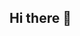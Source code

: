 ## Hi there 👋
<img scr="https://github.com/Padzitto/Padzitto/blob/main/106884440_273325453744735_9025430581639052522_n.jpg">

